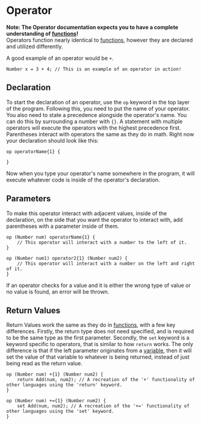 # Operator
**Note: The Operator documentation expects you to have a complete understanding of [functions](Functions.md)!**<br>
Operators function nearly identical to [functions](Functions.md), however they are declared and utilized differently.

A good example of an operator would be ``+``. 
```
Number x = 3 + 4; // This is an example of an operator in action!
```

## Declaration
To start the declaration of an operator, use the ``op`` keyword in the top layer of the program. Following this, you need to put the name of your operator.
You also need to state a precedence alongside the operator's name. You can do this by surrounding a number with ``{}``.
A statement with multiple operators will execute the operators with the highest precedence first.
Parentheses interact with operators the same as they do in math.
Right now your declaration should look like this:
```
op operatorName{1} {

}
```
Now when you type your operator's name somewhere in the program, it will execute whatever code is inside of the operator's declaration.

## Parameters
To make this operator interact with adjacent values, inside of the declaration, on the side that you want the operator to interact with, add parentheses with a parameter inside of them.
```
op (Number num) operatorName{1} {
	// This operator will interact with a number to the left of it.
}

op (Number num1) operator2{1} (Number num2) {
	// This operator will interact with a number on the left and right of it.
}
```
If an operator checks for a value and it is either the wrong type of value or no value is found, an error will be thrown.

## Return Values
Return Values work the same as they do in [functions](Functions.md), with a few key differences. Firstly, the return type does not need specified, and is required to be the same type as the first parameter. Secondly, the `set` keyword is a keyword specific to operators, that is similar to how `return` works. The only difference is that if the left parameter originates from a [variable](Variables.md), then it will set the value of that variable to whatever is being returned, instead of just being read as the return value.

```
op (Number num) +{1} (Number num2) {
	return Add(num, num2); // A recreation of the '+' functionality of other languages using the 'return' keyword.
}

op (Number num) +={1} (Number num2) {
	set Add(num, num2); // A recreation of the '+=' functionality of other languages using the 'set' keyword.
}
```
